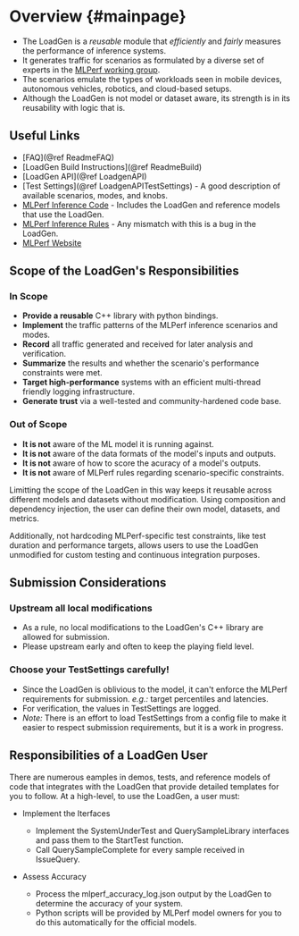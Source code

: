 # Overview {#mainpage}

* The LoadGen is a *reusable* module that *efficiently* and *fairly* measures
  the performance of inference systems.
* It generates traffic for scenarios as formulated by a diverse set of experts
  in the [MLPerf working group](https://mlperf.org/about).
* The scenarios emulate the types of workloads seen in mobile devices,
  autonomous vehicles, robotics, and cloud-based setups.
* Although the LoadGen is not model or dataset aware, its strength is in its
  reusability with logic that is.

## Useful Links
* [FAQ](@ref ReadmeFAQ)
* [LoadGen Build Instructions](@ref ReadmeBuild)
* [LoadGen API](@ref LoadgenAPI)
* [Test Settings](@ref LoadgenAPITestSettings) -
  A good description of available scenarios, modes, and knobs.
* [MLPerf Inference Code](https://github.com/mlperf/inference) -
  Includes the LoadGen and reference models that use the LoadGen.
* [MLPerf Inference Rules](https://github.com/mlperf/inference_policies) -
  Any mismatch with this is a bug in the LoadGen.
* [MLPerf Website](www.mlperf.org)

## Scope of the LoadGen's Responsibilities

### In Scope
* **Provide a reusable** C++ library with python bindings.
* **Implement** the traffic patterns of the MLPerf inference scenarios and
  modes.
* **Record** all traffic generated and received for later analysis and
  verification.
* **Summarize** the results and whether the scenario's performance constraints
  were met.
* **Target high-performance** systems with an efficient multi-thread friendly
  logging infrastructure.
* **Generate trust** via a well-tested and community-hardened code base.

### Out of Scope
* **It is not** aware of the ML model it is running against.
* **It is not** aware of the data formats of the model's inputs and outputs.
* **It is not** aware of how to score the acuracy of a model's outputs.
* **It is not** aware of MLPerf rules regarding scenario-specific constraints.

Limitting the scope of the LoadGen in this way keeps it reusable across
different models and datasets without modification. Using composition and
dependency injection, the user can define their own model, datasets, and
metrics.

Additionally, not hardcoding MLPerf-specific test constraints, like test
duration and performance targets, allows users to use the LoadGen unmodified
for custom testing and continuous integration purposes.

## Submission Considerations

### Upstream all local modifications
* As a rule, no local modifications to the LoadGen's C++ library are allowed
for submission.
* Please upstream early and often to keep the playing field level.

### Choose your TestSettings carefully!
* Since the LoadGen is oblivious to the model, it can't enforce the MLPerf
requirements for submission. *e.g.:* target percentiles and latencies.
* For verification, the values in TestSettings are logged.
* *Note:* There is an effort to load TestSettings from a config file to make
it easier to respect submission requirements, but it is a work in progress.

## Responsibilities of a LoadGen User

There are numerous eamples in demos, tests, and reference models of code
that integrates with the LoadGen that provide detailed templates for you to
follow. At a high-level, to use the LoadGen, a user must:

* Implement the Iterfaces
  + Implement the SystemUnderTest and QuerySampleLibrary interfaces and pass
    them to the StartTest function.
  + Call QuerySampleComplete for every sample received in IssueQuery.

* Assess Accuracy
  + Process the mlperf_accuracy_log.json output by the LoadGen to determine
    the accuracy of your system.
  + Python scripts will be provided by MLPerf model owners for you to do
    this automatically for the official models.
